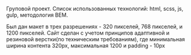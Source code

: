 Груповой проект.
Список использованных технологий: html, scss, js, gulp, методология BEM.

Был дан макет в трех разрешениях - 320 пикселей, 768 пикселей, и 1200 пикселей.
Cайт сделан с учетом принципов адаптивной и резиновой верстки(по техническим требованиям), где минимальная ширина контента 320px, максимальная 1200 и padding - 10px
